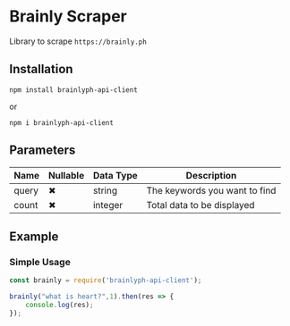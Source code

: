 # Brainly Scraper

Library to scrape ```https://brainly.ph```

## Installation

```
npm install brainlyph-api-client
```
or
```
npm i brainlyph-api-client
```

## Parameters

| Name | Nullable | Data Type | Description |
|-------|----------|------------|-------------|
| query |    ✖     |    string    | The keywords you want to find |
| count |    ✖     |    integer   | Total data to be displayed |

## Example

### Simple Usage

```javascript
const brainly = require('brainlyph-api-client');

brainly("what is heart?",1).then(res => {
	console.log(res);
});
```